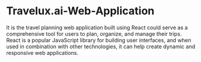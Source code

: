 # Travelux.ai-Web-Application
It is the travel planning web application built using React could serve as a comprehensive tool for users to plan, organize, and manage their trips. React is a popular JavaScript library for building user interfaces, and when used in combination with other technologies, it can help create dynamic and responsive web applications.
